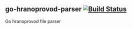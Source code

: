 ## go-hranoprovod-parser [![Build Status](https://travis-ci.org/Hranoprovod/parser.svg)](https://travis-ci.org/Hranoprovod/parser) 

Go hranoprovod file parser
